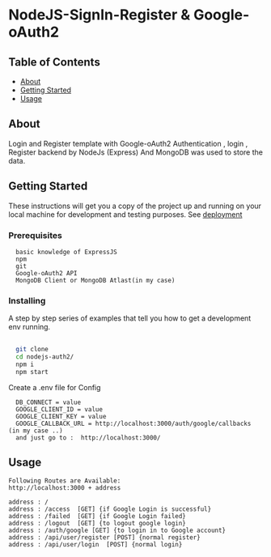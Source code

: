 # NodeJS-SignIn-Register & Google-oAuth2

## Table of Contents

- [About](#about)
- [Getting Started](#getting_started)
- [Usage](#usage)

## About <a name = "about"></a>

Login and Register template with Google-oAuth2 Authentication , login , Register backend by NodeJs (Express)
And MongoDB was used to store the data. 

## Getting Started <a name = "getting_started"></a>

These instructions will get you a copy of the project up and running on your local machine for development and testing purposes. See [deployment](#deployment) 

### Prerequisites

```
  basic knowledge of ExpressJS
  npm
  git
  Google-oAuth2 API
  MongoDB Client or MongoDB Atlast(in my case)
```

### Installing  <a name = "deployment"></a>
A step by step series of examples that tell you how to get a development env running.

<!-- ''' -->
```bash
 
  git clone 
  cd nodejs-auth2/
  npm i
  npm start


```
  Create a .env file for Config
```
  DB_CONNECT = value
  GOOGLE_CLIENT_ID = value
  GOOGLE_CLIENT_KEY = value
  GOOGLE_CALLBACK_URL = http://localhost:3000/auth/google/callbacks (in my case ..)
  and just go to :  http://localhost:3000/
```


## Usage <a name = "usage"></a>

```
Following Routes are Available:
http://localhost:3000 + address

address : /
address : /access  [GET] {if Google Login is successful}
address : /failed  [GET] {if Google Login failed}
address : /logout  [GET] {to logout google login}
address : /auth/google [GET] {to login in to Google account}
address : /api/user/register [POST] {normal register}
address : /api/user/login  [POST] {normal login}
```